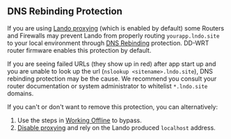 DNS Rebinding Protection
------------------------

If you are using [Lando proxying](./../config/proxy.md) (which is enabled by default) some Routers and Firewalls may prevent Lando from properly routing `yourapp.lndo.site` to your local environment through [DNS Rebinding](https://en.wikipedia.org/wiki/DNS_rebinding) protection. DD-WRT router firmware enables this protection by default.

If you are seeing failed URLs (they show up in red) after app start up and you are unable to look up the url (`nslookup <sitename>.lndo.site`), DNS rebinding protection may be the cause. We recommend you consult your router documentation or system administrator to whitelist `*.lndo.site` domains.

If you can't or don't want to remove this protection, you can alternatively:

1.  Use the steps in [Working Offline](./../config/proxy.html#working-offline-or-using-custom-domains) to bypass.
2.  [Disable proxying](./../config/proxy.html#configuration) and rely on the Lando produced `localhost` address.
